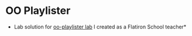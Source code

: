 # OO Playlister

* Lab solution for [oo-playlister lab](https://github.com/scottcreynolds/oo-playlister) I created as a Flatiron School teacher*
